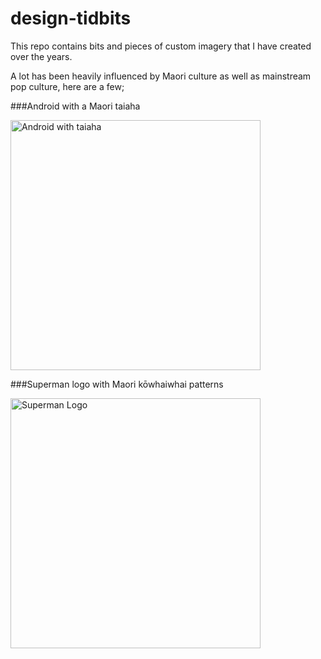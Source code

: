 # design-tidbits
This repo contains bits and pieces of custom imagery that I have created over the years.

A lot has been heavily influenced by Maori culture as well as mainstream pop culture, here are a few;

###Android with a Maori taiaha

<img alt='Android with taiaha' src='http://drive.google.com/uc?export=download&id=0B8xaQpV_Rb2YY3c3OEhnN1RGWk0' width='400'/>

###Superman logo with Maori kōwhaiwhai patterns

<img alt='Superman Logo' src='http://drive.google.com/uc?export=download&id=0B8xaQpV_Rb2YVkJJZF9YeVBGWWc' width='400'/>
